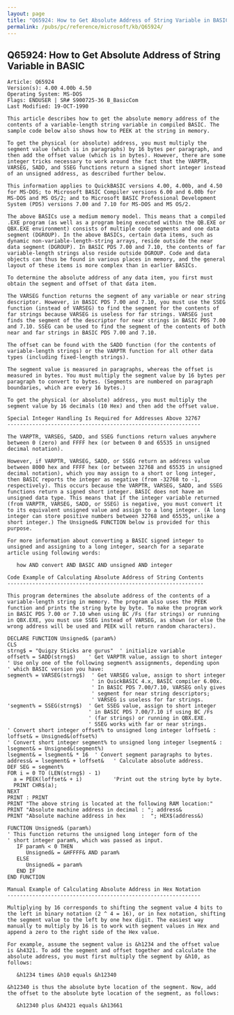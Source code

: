 ```yaml
---
layout: page
title: "Q65924: How to Get Absolute Address of String Variable in BASIC"
permalink: /pubs/pc/reference/microsoft/kb/Q65924/
---
```


## Q65924: How to Get Absolute Address of String Variable in BASIC

	Article: Q65924
	Version(s): 4.00 4.00b 4.50
	Operating System: MS-DOS
	Flags: ENDUSER | SR# S900725-36 B_BasicCom
	Last Modified: 19-OCT-1990
	
	This article describes how to get the absolute memory address of the
	contents of a variable-length string variable in compiled BASIC. The
	sample code below also shows how to PEEK at the string in memory.
	
	To get the physical (or absolute) address, you must multiply the
	segment value (which is in paragraphs) by 16 bytes per paragraph, and
	then add the offset value (which is in bytes). However, there are some
	integer tricks necessary to work around the fact that the VARPTR,
	VARSEG, SADD, and SSEG functions return a signed short integer instead
	of an unsigned address, as described further below.
	
	This information applies to QuickBASIC versions 4.00, 4.00b, and 4.50
	for MS-DOS; to Microsoft BASIC Compiler versions 6.00 and 6.00b for
	MS-DOS and MS OS/2; and to Microsoft BASIC Professional Development
	System (PDS) versions 7.00 and 7.10 for MS-DOS and MS OS/2.
	
	The above BASICs use a medium memory model. This means that a compiled
	.EXE program (as well as a program being executed within the QB.EXE or
	QBX.EXE environment) consists of multiple code segments and one data
	segment (DGROUP). In the above BASICs, certain data items, such as
	dynamic non-variable-length-string arrays, reside outside the near
	data segment (DGROUP). In BASIC PDS 7.00 and 7.10, the contents of far
	variable-length strings also reside outside DGROUP. Code and data
	objects can thus be found in various places in memory, and the general
	layout of these items is more complex than in earlier BASICs.
	
	To determine the absolute address of any data item, you first must
	obtain the segment and offset of that data item.
	
	The VARSEG function returns the segment of any variable or near string
	descriptor. However, in BASIC PDS 7.00 and 7.10, you must use the SSEG
	function (instead of VARSEG) to find the segment for the contents of
	far strings because VARSEG is useless for far strings. VARSEG just
	finds the segment of the descriptor for near strings in BASIC PDS 7.00
	and 7.10. SSEG can be used to find the segment of the contents of both
	near and far strings in BASIC PDS 7.00 and 7.10.
	
	The offset can be found with the SADD function (for the contents of
	variable-length strings) or the VARPTR function for all other data
	types (including fixed-length strings).
	
	The segment value is measured in paragraphs, whereas the offset is
	measured in bytes. You must multiply the segment value by 16 bytes per
	paragraph to convert to bytes. (Segments are numbered on paragraph
	boundaries, which are every 16 bytes.)
	
	To get the physical (or absolute) address, you must multiply the
	segment value by 16 decimals (10 Hex) and then add the offset value.
	
	Special Integer Handling Is Required for Addresses Above 32767
	--------------------------------------------------------------
	
	The VARPTR, VARSEG, SADD, and SSEG functions return values anywhere
	between 0 (zero) and FFFF hex (or between 0 and 65535 in unsigned
	decimal notation).
	
	However, if VARPTR, VARSEG, SADD, or SSEG return an address value
	between 8000 hex and FFFF hex (or between 32768 and 65535 in unsigned
	decimal notation), which you may assign to a short or long integer,
	then BASIC reports the integer as negative (from -32768 to -1,
	respectively). This occurs because the VARPTR, VARSEG, SADD, and SSEG
	functions return a signed short integer. BASIC does not have an
	unsigned data type. This means that if the integer variable returned
	(from VARPTR, VARSEG, SADD, or SSEG) is negative, you must convert it
	to its equivalent unsigned value and assign to a long integer. (A long
	integer can store positive numbers between 32768 and 65535, unlike a
	short integer.) The Unsigned& FUNCTION below is provided for this
	purpose.
	
	For more information about converting a BASIC signed integer to
	unsigned and assigning to a long integer, search for a separate
	article using following words:
	
	   how AND convert AND BASIC AND unsigned AND integer
	
	Code Example of Calculating Absolute Address of String Contents
	---------------------------------------------------------------
	
	This program determines the absolute address of the contents of a
	variable-length string in memory. The program also uses the PEEK
	function and prints the string byte by byte. To make the program work
	in BASIC PDS 7.00 or 7.10 when using BC /Fs (far strings) or running
	in QBX.EXE, you must use SSEG instead of VARSEG, as shown (or else the
	wrong address will be used and PEEK will return random characters).
	
	DECLARE FUNCTION Unsigned& (param%)
	CLS
	strng$ = "Quigzy Sticks are gurus"  ' initialize variable
	offset% = SADD(strng$)    ' Get VARPTR value, assign to short integer
	' Use only one of the following segment% assignments, depending upon
	' which BASIC version you have:
	segment% = VARSEG(strng$)  ' Get VARSEG value, assign to short integer
	                           ' in QuickBASIC 4.x, BASIC compiler 6.00x.
	                           ' In BASIC PDS 7.00/7.10, VARSEG only gives
	                           ' segment for near string descriptors;
	                           ' VARSEG is useless for far strings.
	'segment% = SSEG(strng$)  ' Get SSEG value, assign to short integer
	                          ' in BASIC PDS 7.00/7.10 if using BC /Fs
	                          ' (far strings) or running in QBX.EXE.
	                          ' SSEG works with far or near strings.
	' Convert short integer offset% to unsigned long integer loffset& :
	loffset& = Unsigned&(offset%)
	' Convert short integer segment% to unsigned long integer lsegment& :
	lsegment& = Unsigned&(segment%)
	lsegment& = lsegment& * 16  ' Convert segment paragraphs to bytes.
	address& = lsegment& + loffset&   ' Calculate absolute address.
	DEF SEG = segment%
	FOR i = 0 TO (LEN(strng$) - 1)
	  a = PEEK(loffset& + i)          'Print out the string byte by byte.
	  PRINT CHR$(a);
	NEXT
	PRINT : PRINT
	PRINT "The above string is located at the following RAM location:"
	PRINT "Absolute machine address in decimal : "; address&
	PRINT "Absolute machine address in hex     :  "; HEX$(address&)
	
	FUNCTION Unsigned& (param%)
	' This function returns the unsigned long integer form of the
	' short integer param%, which was passed as input.
	   IF param% < 0 THEN
	      Unsigned& = &HFFFF& AND param%
	   ELSE
	      Unsigned& = param%
	   END IF
	END FUNCTION
	
	Manual Example of Calculating Absolute Address in Hex Notation
	--------------------------------------------------------------
	
	Multiplying by 16 corresponds to shifting the segment value 4 bits to
	the left in binary notation (2 ^ 4 = 16), or in hex notation, shifting
	the segment value to the left by one hex digit. The easiest way
	manually to multiply by 16 is to work with segment values in Hex and
	append a zero to the right side of the Hex value.
	
	For example, assume the segment value is &h1234 and the offset value
	is &h4321. To add the segment and offset together and calculate the
	absolute address, you must first multiply the segment by &h10, as
	follows:
	
	   &h1234 times &h10 equals &h12340
	
	&h12340 is thus the absolute byte location of the segment. Now, add
	the offset to the absolute byte location of the segment, as follows:
	
	   &h12340 plus &h4321 equals &h13661
